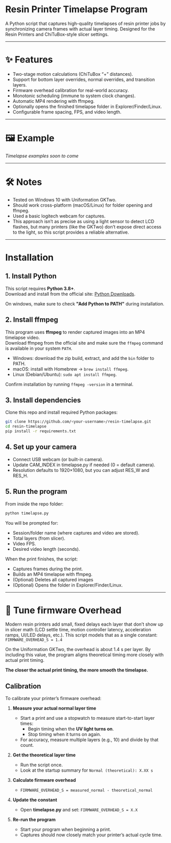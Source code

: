 # Resin Printer Timelapse Program

A Python script that captures high-quality timelapses of resin printer jobs by
synchronizing camera frames with actual layer timing. Designed for the Resin Printers
and ChiTuBox-style slicer settings.

---

# ✨ Features
- Two-stage motion calculations (ChiTuBox “+” distances).
- Support for bottom layer overrides, normal overrides, and transition layers.
- Firmware overhead calibration for real-world accuracy.
- Monotonic scheduling (immune to system clock changes).
- Automatic MP4 rendering with ffmpeg.
- Optionally opens the finished timelapse folder in Explorer/Finder/Linux.
- Configurable frame spacing, FPS, and video length.

---

# 🖼️ Example
*Timelapse examples soon to come*

---

# 🛠️ Notes
- Tested on Windows 10 with Uniformation GKTwo.
- Should work cross-platform (macOS/Linux) for folder opening and ffmpeg.
- Used a basic logitech webcam for captures.
- This approach isn’t as precise as using a light sensor to detect LCD flashes, but many printers (like the GKTwo) don’t expose direct access to the light, so this script provides a reliable alternative.

---

# Installation
## 1. Install Python
This script requires **Python 3.8+**.  
Download and install from the official site: [Python Downloads](https://www.python.org/downloads/).

On windows, make sure to check **"Add Python to PATH"** during installation.



## 2. Install ffmpeg
This program uses **ffmpeg** to render captured images into an MP4 timelapse video.  
Download ffmpeg from the official site and make sure the `ffmpeg` command is available in your system `PATH`.

- Windows: download the zip build, extract, and add the `bin` folder to PATH.  
- macOS: install with Homebrew → `brew install ffmpeg`.  
- Linux (Debian/Ubuntu): `sudo apt install ffmpeg`.

Confirm installation by running `ffmpeg -version` in a terminal.

## 3. Install dependencies
Clone this repo and install required Python packages:

```bash
git clone https://github.com/<your-username>/resin-timelapse.git
cd resin-timelapse
pip install -r requirements.txt
```
## 4. Set up your camera

- Connect USB webcam (or built-in camera).
- Update CAM_INDEX in timelapse.py if needed (0 = default camera).
- Resolution defaults to 1920×1080, but you can adjust RES_W and RES_H.

## 5. Run the program

From inside the repo folder:

```bash
python timelapse.py
```
You will be prompted for:

- Session/folder name (where captures and video are stored).
- Total layers (from slicer).
- Video FPS.
- Desired video length (seconds).
  
When the print finishes, the script:
- Captures frames during the print.
- Builds an MP4 timelapse with ffmpeg.
- (Optional) Deletes all captured images
- (Optional) Opens the folder in Explorer/Finder/Linux.

---

# 🧪 Tune firmware Overhead

Modern resin printers add small, fixed delays each layer that don’t show up in slicer math (LCD settle time, motion controller latency, acceleration ramps, UI/LED delays, etc.).
This script models that as a single constant: `FIRMWARE_OVERHEAD_S = 1.4`


On the Uniformation GKTwo, the overhead is about 1.4 s per layer.
By including this value, the program aligns theoretical timing more closely with actual print timing.

**The closer the actual print timing, the more smooth the timelapse.**


##  Calibration

To calibrate your printer’s firmware overhead:

1. **Measure your actual normal layer time**
    - Start a print and use a stopwatch to measure start-to-start layer times:
      - Begin timing when the **UV light turns on**.
      - Stop timing when it turns on again.
    - For accuracy, measure multiple layers (e.g., 10) and divide by that count.

2. **Get the theoretical layer time**
   - Run the script once.
   - Look at the startup summary for `Normal (theoretical): X.XX s`

3. **Calculate firmware overhead**
    - `FIRMWARE_OVERHEAD_S = measured_normal - theoretical_normal`

5. **Update the constant**
    - Open **timelapse.py** and set:  `FIRMWARE_OVERHEAD_S = X.X`

5. **Re-run the program**
    - Start your program when beginning a print.
    - Captures should now closely match your printer’s actual cycle time.

